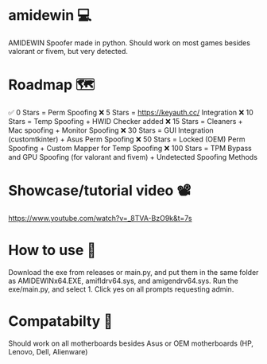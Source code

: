 # amidewin 💻
AMIDEWIN Spoofer made in python. Should work on most games besides valorant or fivem, but very detected.

# Roadmap 🗺️
✅ 0 Stars = Perm Spoofing
❌ 5 Stars = https://keyauth.cc/ Integration
❌ 10 Stars = Temp Spoofing + HWID Checker added
❌ 15 Stars = Cleaners + Mac spoofing + Monitor Spoofing
❌ 30 Stars = GUI Integration (customtkinter) + Asus Perm Spoofing
❌ 50 Stars = Locked (OEM) Perm Spoofing + Custom Mapper for Temp Spoofing
❌ 100 Stars = TPM Bypass and GPU Spoofing (for valorant and fivem) + Undetected Spoofing Methods 

# Showcase/tutorial video 📽️
https://www.youtube.com/watch?v=_8TVA-BzO9k&t=7s

# How to use 📗
Download the exe from releases or main.py, and put them in the same folder as AMIDEWINx64.EXE, amifldrv64.sys, and amigendrv64.sys.
Run the exe/main.py, and select 1. Click yes on all prompts requesting admin.

# Compatabilty 🧭
Should work on all motherboards besides Asus or OEM motherboards (HP, Lenovo, Dell, Alienware)

